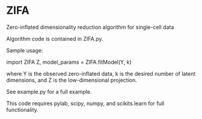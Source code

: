 # ZIFA
Zero-inflated dimensionality reduction algorithm for single-cell data

Algorithm code is contained in ZIFA.py. 

Sample usage: 

import ZIFA
Z, model_params = ZIFA.fitModel(Y, k)

where Y is the observed zero-inflated data, k is the desired number of latent dimensions, and Z is the low-dimensional projection. 

See example.py for a full example.

This code requires pylab, scipy, numpy, and scikits.learn for full functionality. 
 
